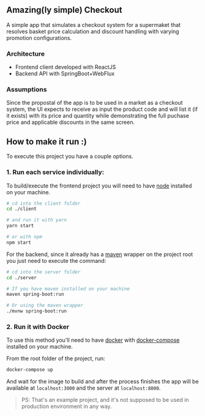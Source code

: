 ## Amazing(ly simple) Checkout
A simple app that simulates a checkout system for a supermaket that resolves basket price calculation and discount handling with varying promotion configurations.

### Architecture
+ Frontend client developed with ReactJS 
+ Backend API with SpringBoot+WebFlux

### Assumptions
Since the propostal of the app is to be used in a market as a checkout system, the UI expects to receive as input the product code and will list it (if it exists) with its price and quantity while demonstrating the full puchase price and applicable discounts in the same screen.

## How to make it run :)

To execute this project you have a couple options.

### 1. Run each service individually:

To build/execute the frontend project you will need to have [node](https://nodejs.org/en/download/) installed on your machine. 

```bash
# cd into the client folder
cd ./client

# and run it with yarn
yarn start

# or with npm
npm start
```

For the backend, since it already has a [maven](https://maven.apache.org/) wrapper on the project root you just need to execute the command:

```bash
# cd into the server folder
cd ./server

# If you have maven installed on your machine
maven spring-boot:run

# Or using the maven wrapper
./mvnw spring-boot:run
```

### 2. Run it with Docker

To use this method you'll need to have [docker](https://www.docker.com/) with [docker-compose](https://docs.docker.com/compose/install/) installed on your machine.

From the root folder of the project, run:

```bash
docker-compose up
```

And wait for the image to build and after the process finishes the app will be available at `localhost:3000` and the server at `localhost:8000`.



> PS: That's an example project, and it's not supposed to be used in production environment in any way.

